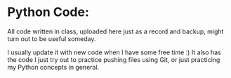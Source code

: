 # Python Code:
All code written in class, uploaded here just as a record and backup, might turn out to be useful someday. 

I usually update it with new code when I have some free time :)
It also has the code I just try out to practice pushing files using Git, or just practicing my Python concepts in general.
